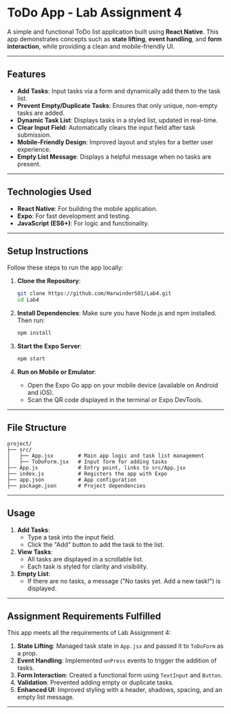 

# **ToDo App - Lab Assignment 4**

A simple and functional ToDo list application built using **React Native**. This app demonstrates concepts such as **state lifting**, **event handling**, and **form interaction**, while providing a clean and mobile-friendly UI.

---

## **Features**

- **Add Tasks**: Input tasks via a form and dynamically add them to the task list.
- **Prevent Empty/Duplicate Tasks**: Ensures that only unique, non-empty tasks are added.
- **Dynamic Task List**: Displays tasks in a styled list, updated in real-time.
- **Clear Input Field**: Automatically clears the input field after task submission.
- **Mobile-Friendly Design**: Improved layout and styles for a better user experience.
- **Empty List Message**: Displays a helpful message when no tasks are present.

---

## **Technologies Used**

- **React Native**: For building the mobile application.
- **Expo**: For fast development and testing.
- **JavaScript (ES6+)**: For logic and functionality.

---

## **Setup Instructions**

Follow these steps to run the app locally:

1. **Clone the Repository**:
   ```bash
   git clone https://github.com/HarwinderS01/Lab4.git
   cd Lab4
   ```

2. **Install Dependencies**:
   Make sure you have Node.js and npm installed. Then run:
   ```bash
   npm install
   ```

3. **Start the Expo Server**:
   ```bash
   npm start
   ```

4. **Run on Mobile or Emulator**:
   - Open the Expo Go app on your mobile device (available on Android and iOS).
   - Scan the QR code displayed in the terminal or Expo DevTools.

---

## **File Structure**

```
project/
├── src/
│   ├── App.jsx        # Main app logic and task list management
│   ├── ToDoForm.jsx   # Input form for adding tasks
├── App.js             # Entry point, links to src/App.jsx
├── index.js           # Registers the app with Expo
├── app.json           # App configuration
├── package.json       # Project dependencies
```

---

## **Usage**

1. **Add Tasks**:
   - Type a task into the input field.
   - Click the "Add" button to add the task to the list.
2. **View Tasks**:
   - All tasks are displayed in a scrollable list.
   - Each task is styled for clarity and visibility.
3. **Empty List**:
   - If there are no tasks, a message ("No tasks yet. Add a new task!") is displayed.

---


## **Assignment Requirements Fulfilled**

This app meets all the requirements of Lab Assignment 4:
1. **State Lifting**: Managed task state in `App.jsx` and passed it to `ToDoForm` as a prop.
2. **Event Handling**: Implemented `onPress` events to trigger the addition of tasks.
3. **Form Interaction**: Created a functional form using `TextInput` and `Button`.
4. **Validation**: Prevented adding empty or duplicate tasks.
5. **Enhanced UI**: Improved styling with a header, shadows, spacing, and an empty list message.

---
